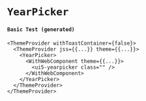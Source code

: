 # `YearPicker`

#### `Basic Test (generated)`

```
<ThemeProvider withToastContainer={false}>
  <ThemeProvider jss={{...}} theme={{...}}>
    <YearPicker>
      <WithWebComponent theme={{...}}>
        <ui5-yearpicker class="" />
      </WithWebComponent>
    </YearPicker>
  </ThemeProvider>
</ThemeProvider>
```

